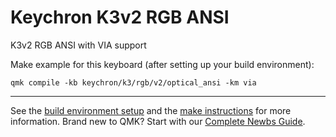 # Keychron K3v2 RGB ANSI

K3v2 RGB ANSI with VIA support

Make example for this keyboard (after setting up your build environment):

    qmk compile -kb keychron/k3/rgb/v2/optical_ansi -km via
    
* * *

See the [build environment setup](https://docs.qmk.fm/#/getting_started_build_tools) and the [make instructions](https://docs.qmk.fm/#/getting_started_make_guide) for more information. Brand new to QMK? Start with our [Complete Newbs Guide](https://docs.qmk.fm/#/newbs).
